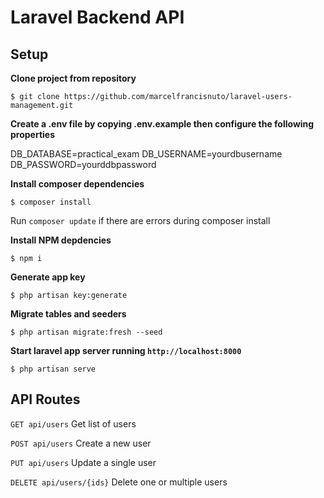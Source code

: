 # Laravel Backend API

## Setup

**Clone project from repository**

`$ git clone https://github.com/marcelfrancisnuto/laravel-users-management.git`

**Create a .env file by copying .env.example then configure the following properties**


DB_DATABASE=practical_exam
DB_USERNAME=yourdbusername
DB_PASSWORD=yourddbpassword

**Install composer dependencies**

```
$ composer install
```

Run `composer update` if there are errors during composer install

**Install NPM depdencies**

```
$ npm i
```

**Generate app key**

```
$ php artisan key:generate
```

**Migrate tables and seeders**

```
$ php artisan migrate:fresh --seed
```

**Start laravel app server running `http://localhost:8000`**

```
$ php artisan serve
```

## API Routes

`GET api/users` Get list of users

`POST api/users` Create a new user

`PUT api/users` Update a single user

`DELETE api/users/{ids}` Delete one or multiple users
